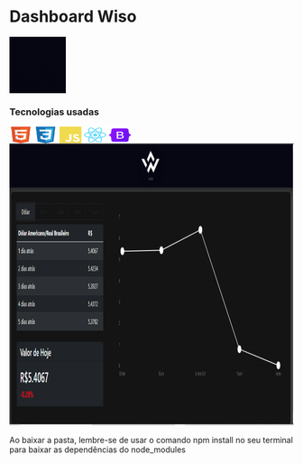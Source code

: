 # Dashboard Wiso
 
 <div style="align=center">
     <img align="center" src="https://github.com/Lipessousa/Dashboard_wiso/blob/main/Dashboard_wiso/images/Wiso.gif" height="100" width="100"/>
 </div>
 
 <div style="display:inline_block">
 <h3>Tecnologias usadas</h3>
  <img align="center" alt="HTML" height="30" width="40" src="https://raw.githubusercontent.com/devicons/devicon/master/icons/html5/html5-original.svg"/>
  <img align="center" alt="CSS"  height="30" width="40" src="https://raw.githubusercontent.com/devicons/devicon/master/icons/css3/css3-original.svg"/>
  <img align="center" alt="JavaScript" height="30" width="40" src="https://raw.githubusercontent.com/devicons/devicon/master/icons/javascript/javascript-plain.svg"/>
  <img align="center" alt="React" height="30" width="40" src="https://raw.githubusercontent.com/devicons/devicon/master/icons/react/react-original.svg"/>
  <img align="center" alt="React" height="30" width="40" src="https://raw.githubusercontent.com/devicons/devicon/master/icons/bootstrap/bootstrap-original.svg"/>
</div>

 <img src="https://github.com/Lipessousa/Dashboard_wiso/blob/main/Dashboard_wiso/images/print_dashboard.PNG" width="700" height="500"/>
 
 Ao baixar a pasta, lembre-se de usar o comando npm install no seu terminal para baixar as dependências do node_modules
